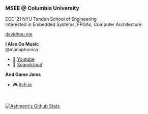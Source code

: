 ### MSEE @ Columbia University
ECE '21 NYU Tandon School of Engineering <br>
Interested in Embedded Systems, FPGAs, Computer Architecture.

[davidhou.me](https://davidhou.me)
<br>

**I Also Do Music**
<br> @manaphonica
- :guitar: [Youtube](https://www.youtube.com/channel/UClM6ApTwiVqNMFnQBKkbLSA)
- :musical_score: [Soundcloud](https://soundcloud.com/ashment)

**And Game Jams**
- :video_game: [itch.io](https://gundamme.itch.io/)
<br>

[![Ashment's Github Stats](https://github-readme-stats.vercel.app/api?username=Ashment)](https://github.com/Ashment)

<!--
**Ashment/Ashment** is a ✨ _special_ ✨ repository because its `README.md` (this file) appears on your GitHub profile.
-->
